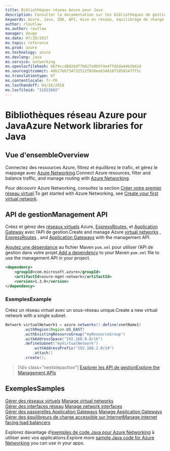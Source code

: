 ```yaml
---
title: Bibliothèques réseau Azure pour Java
description: Consulter la documentation sur les bibliothèques de gestion de réseau Java
keywords: Azure, Java, SDK, API, mise en réseau, équilibrage de charge, réseau virtuel, sous-réseau
author: rloutlaw
ms.author: routlaw
manager: douge
ms.date: 07/20/2017
ms.topic: reference
ms.prod: azure
ms.technology: azure
ms.devlang: java
ms.service: networking
ms.openlocfilehash: bb74ccd8826df7b627e0b5f4e4ffd2da44b2642d
ms.sourcegitcommit: 49b17bbf34732512f836ee634818f1058147ff5c
ms.translationtype: HT
ms.contentlocale: fr-FR
ms.lasthandoff: 04/26/2018
ms.locfileid: "31823602"
---
```

# <a name="azure-network-libraries-for-java"></a><span data-ttu-id="e160e-104">Bibliothèques réseau Azure pour Java</span><span class="sxs-lookup"><span data-stu-id="e160e-104">Azure Network libraries for Java</span></span>

## <a name="overview"></a><span data-ttu-id="e160e-105">Vue d'ensemble</span><span class="sxs-lookup"><span data-stu-id="e160e-105">Overview</span></span>

<span data-ttu-id="e160e-106">Connectez des ressources Azure, filtrez et équilibrez le trafic, et gérez le mappage avec [Azure Networking](/azure/networking/networking-overview).</span><span class="sxs-lookup"><span data-stu-id="e160e-106">Connect Azure resources, filter and balance traffic, and manage routing with [Azure Networking](/azure/networking/networking-overview).</span></span>

<span data-ttu-id="e160e-107">Pour découvrir Azure Networking, consultez la section [Créer votre premier réseau virtuel](/azure/virtual-network/virtual-network-get-started-vnet-subnet).</span><span class="sxs-lookup"><span data-stu-id="e160e-107">To get started with Azure Networking, see [Create your first virtual network](/azure/virtual-network/virtual-network-get-started-vnet-subnet).</span></span>

## <a name="management-api"></a><span data-ttu-id="e160e-108">API de gestion</span><span class="sxs-lookup"><span data-stu-id="e160e-108">Management API</span></span>

<span data-ttu-id="e160e-109">Créez et gérez des [réseaux virtuels](/azure/virtual-network/virtual-networks-overview) Azure, [ExpressRoutes](/azure/expressroute/), et [Application Gateway](/azure/application-gateway/) avec l’API de gestion.</span><span class="sxs-lookup"><span data-stu-id="e160e-109">Create and manage Azure [virtual networks](/azure/virtual-network/virtual-networks-overview) , [ExpressRoutes](/azure/expressroute/) , and [Application Gateways](/azure/application-gateway/) with the management API.</span></span>

<span data-ttu-id="e160e-110">[Ajoutez une dépendance](https://maven.apache.org/guides/getting-started/index.html#How_do_I_use_external_dependencies) au fichier Maven `pom.xml` pour utiliser l’API de gestion dans votre projet.</span><span class="sxs-lookup"><span data-stu-id="e160e-110">[Add a dependency](https://maven.apache.org/guides/getting-started/index.html#How_do_I_use_external_dependencies) to your Maven `pom.xml` file to use the management API in your project.</span></span>  

```XML
<dependency>
    <groupId>com.microsoft.azure</groupId>
    <artifactId>azure-mgmt-network</artifactId>
    <version>1.3.0</version>
</dependency>
```   

### <a name="example"></a><span data-ttu-id="e160e-111">Exemples</span><span class="sxs-lookup"><span data-stu-id="e160e-111">Example</span></span>

<span data-ttu-id="e160e-112">Créez un réseau virtuel avec un sous-réseau unique.</span><span class="sxs-lookup"><span data-stu-id="e160e-112">Create a new virtual network with a single subnet.</span></span>

```java
Network virtualNetwork1 = azure.networks().define(vnetName1)
        .withRegion(Region.US_EAST)
        .withExistingResourceGroup("myResourceGroup")
        .withAddressSpace("192.168.0.0/16")
        .defineSubnet("myVirtualNetwork")
            .withAddressPrefix("192.168.2.0/24")
            .attach()
        .create();
```

> [!div class="nextstepaction"]
> [<span data-ttu-id="e160e-113">Explorer les API de gestion</span><span class="sxs-lookup"><span data-stu-id="e160e-113">Explore the Management APIs</span></span>](/java/api/overview/azure/networking/management)

## <a name="samples"></a><span data-ttu-id="e160e-114">Exemples</span><span class="sxs-lookup"><span data-stu-id="e160e-114">Samples</span></span>

<span data-ttu-id="e160e-115">[Gérer des réseaux virtuels](https://github.com/Azure-Samples/network-java-manage-virtual-network) </span><span class="sxs-lookup"><span data-stu-id="e160e-115">[Manage virtual networks](https://github.com/Azure-Samples/network-java-manage-virtual-network) </span></span>  
<span data-ttu-id="e160e-116">[Gérer des interfaces réseau](https://github.com/Azure-Samples/network-java-manage-network-interface) </span><span class="sxs-lookup"><span data-stu-id="e160e-116">[Manage network interfaces](https://github.com/Azure-Samples/network-java-manage-network-interface) </span></span>  
<span data-ttu-id="e160e-117">[Gérer des passerelles Application Gateways](https://github.com/Azure-Samples/application-gateway-java-manage-simple-application-gateways) </span><span class="sxs-lookup"><span data-stu-id="e160e-117">[Manage Application Gateways](https://github.com/Azure-Samples/application-gateway-java-manage-simple-application-gateways) </span></span>  
[<span data-ttu-id="e160e-118">Gérer des équilibreurs de charge accessible sur Internet</span><span class="sxs-lookup"><span data-stu-id="e160e-118">Manage internet facing load balancers</span></span>](https://github.com/Azure-Samples/network-java-manage-internet-facing-load-balancers)   

<span data-ttu-id="e160e-119">Explorez davantage d’[exemples de code Java pour Azure Networking](https://azure.microsoft.com/resources/samples/?platform=java&term=network) à utiliser avec vos applications.</span><span class="sxs-lookup"><span data-stu-id="e160e-119">Explore more [sample Java code for Azure Networking](https://azure.microsoft.com/resources/samples/?platform=java&term=network) you can use in your apps.</span></span>
